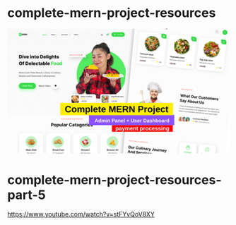 ﻿# complete-mern-project-resources
![complete-mern-project](/cover-image.png)
# complete-mern-project-resources-part-5
https://www.youtube.com/watch?v=stFYvQoV8XY
